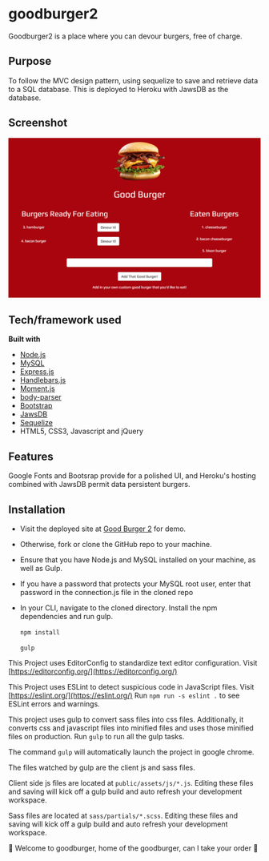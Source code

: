 # goodburger2

Goodburger2 is a place where you can devour burgers, free of charge.

## Purpose
To follow the MVC design pattern, using sequelize to save and retrieve data to a SQL database. This is deployed to Heroku with JawsDB as the database.
 
## Screenshot
![screenshot](./public/assets/images/screenshot.png)

## Tech/framework used
<b>Built with</b>
- [Node.js](https://nodejs.org/en/)
- [MySQL](https://www.npmjs.com/package/mysql)
- [Express.js](https://www.npmjs.com/package/express)
- [Handlebars.js](https://www.npmjs.com/package/express-handlebars)
- [Moment.js](https://momentjs.com/)
- [body-parser](https://www.npmjs.com/package/body-parser)
- [Bootstrap](https://getbootstrap.com/docs/3.3/)
- [JawsDB](https://elements.heroku.com/addons/jawsdb)
- [Sequelize](https://www.npmjs.com/package/sequelize)
- HTML5, CSS3, Javascript and jQuery

## Features
Google Fonts and Bootsrap provide for a polished UI, and Heroku's hosting combined with JawsDB permit data persistent burgers.

## Installation
- Visit the deployed site at [Good Burger 2](https://damp-tor-93239.herokuapp.com/) for demo.
- Otherwise, fork or clone the GitHub repo to your machine.
- Ensure that you have Node.js and MySQL installed on your machine, as well as Gulp.
- If you have a password that protects your MySQL root user, enter that password in the connection.js file in the cloned repo
- In your CLI, navigate to the cloned directory. Install the npm dependencies and run gulp.

  `npm install`

  `gulp`

This Project uses EditorConfig to standardize text editor configuration.
Visit [https://editorconfig.org/](https://editorconfig.org/)

This Project uses ESLint to detect suspicious code in JavaScript files.
Visit [https://eslint.org/](https://eslint.org/)
Run `npm run -s eslint .` to see ESLint errors and warnings.

This project uses gulp to convert sass files into css files. Additionally, it converts css and javascript files into minified files and uses those minified files on production. Run `gulp` to run all the gulp tasks.

The command `gulp` will automatically launch the project in google chrome.

The files watched by gulp are the client js and sass files.

Client side js files are located at `public/assets/js/*.js`. Editing these files and saving will kick off a gulp build and auto refresh your development workspace.

Sass files are located at `sass/partials/*.scss`. Editing these files and saving will kick off a gulp build and auto refresh your development workspace.

🍔 Welcome to goodburger, home of the goodburger, can I take your order 🍔
